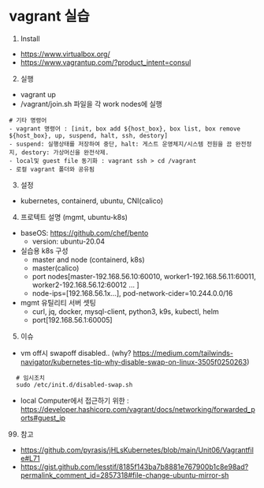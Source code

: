 # vagrant 실습 
1. Install 
  - https://www.virtualbox.org/
  - https://www.vagrantup.com/?product_intent=consul
2. 실행 
  - vagrant up
  - /vagrant/join.sh 파일을 각 work nodes에 실행 
  ```
  # 기타 명령어
  - vagrant 명령어 : [init, box add ${host_box}, box list, box remove ${host_box}, up, suspend, halt, ssh, destory]
  - suspend: 실행상태를 저장하여 중단, halt: 게스트 운영체지/시스템 전원을 끔 완전정지, destory: 가상머신을 완전삭제.
  - local및 guest file 동기화 : vagrant ssh > cd /vagrant 
  - 로컬 vagrant 폴더와 공유됨 
  ```
3. 설정 
  - kubernetes, containerd, ubuntu, CNI(calico)
4. 프로텍트 설명 (mgmt, ubuntu-k8s)
  - baseOS: https://github.com/chef/bento 
    - version: ubuntu-20.04    
  - 실습용 k8s 구성 
    - master and node (containerd, k8s)
    - master(calico)    
    - port nodes[master-192.168.56.10:60010, worker1-192.168.56.11:60011, worker2-192.168.56.12:60012 ... ]
    - node-ips=[192.168.56.1x...], pod-network-cider=10.244.0.0/16
  - mgmt 유틸리티 서버 셋팅 
    - curl, jq, docker, mysql-client, python3, k9s, kubectl, helm 
    - port[192.168.56.1:60005]
5. 이슈 
  - vm off시 swapoff disabled.. (why? https://medium.com/tailwinds-navigator/kubernetes-tip-why-disable-swap-on-linux-3505f0250263) 
  ```
    # 임시조치 
    sudo /etc/init.d/disabled-swap.sh
  ```
  - local Computer에서 접근하기 위한 : https://developer.hashicorp.com/vagrant/docs/networking/forwarded_ports#guest_ip  
  
99. 참고 
   - https://github.com/pyrasis/jHLsKubernetes/blob/main/Unit06/Vagrantfile#L71
   - https://gist.github.com/lesstif/8185f143ba7b8881e767900b1c8e98ad?permalink_comment_id=2857318#file-change-ubuntu-mirror-sh


